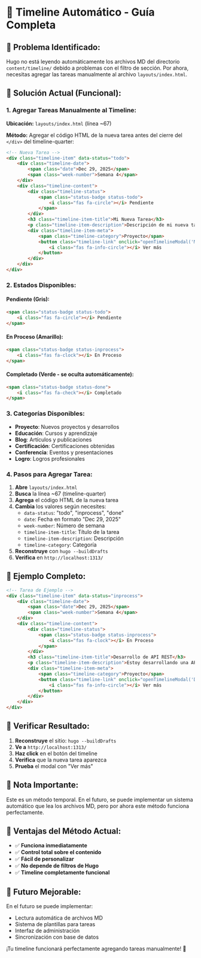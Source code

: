 # 🚀 Timeline Automático - Guía Completa

## 📝 **Problema Identificado:**
Hugo no está leyendo automáticamente los archivos MD del directorio `content/timeline/` debido a problemas con el filtro de sección. Por ahora, necesitas agregar las tareas manualmente al archivo `layouts/index.html`.

## 🎯 **Solución Actual (Funcional):**

### **1. Agregar Tareas Manualmente al Timeline:**

**Ubicación:** `layouts/index.html` (línea ~67)

**Método:** Agregar el código HTML de la nueva tarea antes del cierre del `</div>` del timeline-quarter:

```html
<!-- Nueva Tarea -->
<div class="timeline-item" data-status="todo">
    <div class="timeline-date">
        <span class="date">Dec 29, 2025</span>
        <span class="week-number">Semana 4</span>
    </div>
    <div class="timeline-content">
        <div class="timeline-status">
            <span class="status-badge status-todo">
                <i class="fas fa-circle"></i> Pendiente
            </span>
        </div>
        <h3 class="timeline-item-title">Mi Nueva Tarea</h3>
        <p class="timeline-item-description">Descripción de mi nueva tarea</p>
        <div class="timeline-item-meta">
            <span class="timeline-category">Proyecto</span>
            <button class="timeline-link" onclick="openTimelineModal('Mi Nueva Tarea', 'Descripción de mi nueva tarea', 'Proyecto', 'Dec 29, 2025', 'todo')">
                <i class="fas fa-info-circle"></i> Ver más
            </button>
        </div>
    </div>
</div>
```

### **2. Estados Disponibles:**

#### **Pendiente (Gris):**
```html
<span class="status-badge status-todo">
    <i class="fas fa-circle"></i> Pendiente
</span>
```

#### **En Proceso (Amarillo):**
```html
<span class="status-badge status-inprocess">
    <i class="fas fa-clock"></i> En Proceso
</span>
```

#### **Completado (Verde - se oculta automáticamente):**
```html
<span class="status-badge status-done">
    <i class="fas fa-check"></i> Completado
</span>
```

### **3. Categorías Disponibles:**
- **Proyecto**: Nuevos proyectos y desarrollos
- **Educación**: Cursos y aprendizaje
- **Blog**: Artículos y publicaciones
- **Certificación**: Certificaciones obtenidas
- **Conferencia**: Eventos y presentaciones
- **Logro**: Logros profesionales

### **4. Pasos para Agregar Tarea:**

1. **Abre** `layouts/index.html`
2. **Busca** la línea ~67 (timeline-quarter)
3. **Agrega** el código HTML de la nueva tarea
4. **Cambia** los valores según necesites:
   - `data-status`: "todo", "inprocess", "done"
   - `date`: Fecha en formato "Dec 29, 2025"
   - `week-number`: Número de semana
   - `timeline-item-title`: Título de la tarea
   - `timeline-item-description`: Descripción
   - `timeline-category`: Categoría
5. **Reconstruye** con `hugo --buildDrafts`
6. **Verifica** en `http://localhost:1313/`

## 🔧 **Ejemplo Completo:**

```html
<!-- Tarea de Ejemplo -->
<div class="timeline-item" data-status="inprocess">
    <div class="timeline-date">
        <span class="date">Dec 29, 2025</span>
        <span class="week-number">Semana 4</span>
    </div>
    <div class="timeline-content">
        <div class="timeline-status">
            <span class="status-badge status-inprocess">
                <i class="fas fa-clock"></i> En Proceso
            </span>
        </div>
        <h3 class="timeline-item-title">Desarrollo de API REST</h3>
        <p class="timeline-item-description">Estoy desarrollando una API REST avanzada con autenticación JWT y rate limiting</p>
        <div class="timeline-item-meta">
            <span class="timeline-category">Proyecto</span>
            <button class="timeline-link" onclick="openTimelineModal('Desarrollo de API REST', 'Estoy desarrollando una API REST avanzada con autenticación JWT y rate limiting', 'Proyecto', 'Dec 29, 2025', 'inprocess')">
                <i class="fas fa-info-circle"></i> Ver más
            </button>
        </div>
    </div>
</div>
```

## 🚀 **Verificar Resultado:**

1. **Reconstruye** el sitio: `hugo --buildDrafts`
2. **Ve a** `http://localhost:1313/`
3. **Haz click** en el botón del timeline
4. **Verifica** que la nueva tarea aparezca
5. **Prueba** el modal con "Ver más"

## 📝 **Nota Importante:**

Este es un método temporal. En el futuro, se puede implementar un sistema automático que lea los archivos MD, pero por ahora este método funciona perfectamente.

## 🎯 **Ventajas del Método Actual:**

- ✅ **Funciona inmediatamente**
- ✅ **Control total sobre el contenido**
- ✅ **Fácil de personalizar**
- ✅ **No depende de filtros de Hugo**
- ✅ **Timeline completamente funcional**

## 🔮 **Futuro Mejorable:**

En el futuro se puede implementar:
- Lectura automática de archivos MD
- Sistema de plantillas para tareas
- Interfaz de administración
- Sincronización con base de datos

¡Tu timeline funcionará perfectamente agregando tareas manualmente! 🎉
